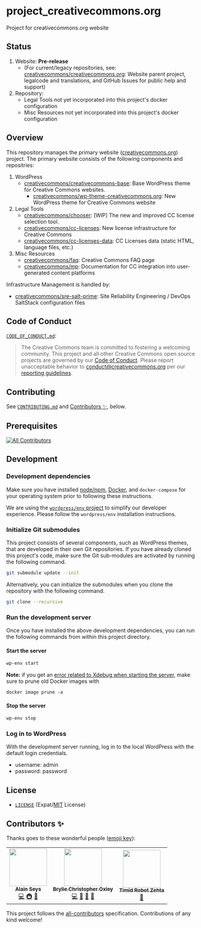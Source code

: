 # project_creativecommons.org

Project for creativecommons.org website


## Status

1. Website: **Pre-release**
   - (For current/legacy repositories, see: [creativecommons/creativecommons.org](https://github.com/creativecommons/creativecommons.org): Website parent project, legalcode and translations, and GitHub Issues for public help and support)
2. Repository:
   - Legal Tools not yet incorporated into this project's docker configuration
   - Misc Resources not yet incorporated into this project's docker configuration


## Overview

This repository manages the primary website ([creativecommons.org](https://creativecommons.org/)) project. The primary website consists of the following components and repositries:
1. WordPress
   - [creativecommons/creativecommons-base](https://github.com/creativecommons/creativecommons-base): Base WordPress theme for Creative Commons websites.
     - [creativecommons/wp-theme-creativecommons.org](https://github.com/creativecommons/wp-theme-creativecommons.org): New WordPress theme for Creative Commons website
2. Legal Tools
   - [creativecommons/chooser](https://github.com/creativecommons/chooser/): [WIP] The new and improved CC license selection tool.
   - [creativecommons/cc-licenses](https://github.com/creativecommons/cc-licenses): New license infrastructure for Creative Commons
   - [creativecommons/cc-licenses-data](https://github.com/creativecommons/cc-licenses-data): CC Licenses data (static HTML, language files, etc.)
3. Misc Resources
   - [creativecommons/faq](https://github.com/creativecommons/faq): Creative Commons FAQ page
   - [creativecommons/mp](https://github.com/creativecommons/mp): Documentation for CC integration into user-generated content platforms

Infrastructure Management is handled by:
- [creativecommons/sre-salt-prime](https://github.com/creativecommons/sre-salt-prime/): Site Reliability Engineering / DevOps SaltStack configuration files


## Code of Conduct

[`CODE_OF_CONDUCT.md`](CODE_OF_CONDUCT.md):
> The Creative Commons team is committed to fostering a welcoming community.
> This project and all other Creative Commons open source projects are governed
> by our [Code of Conduct][code_of_conduct]. Please report unacceptable
> behavior to [conduct@creativecommons.org](mailto:conduct@creativecommons.org)
> per our [reporting guidelines][reporting_guide].

[code_of_conduct]:https://creativecommons.github.io/community/code-of-conduct/
[reporting_guide]:https://creativecommons.github.io/community/code-of-conduct/enforcement/


## Contributing

See [`CONTRIBUTING.md`](CONTRIBUTING.md) and [Contributors ✨](#contributors-), below.


## Prerequisites

<!-- ALL-CONTRIBUTORS-BADGE:START - Do not remove or modify this section -->
[![All Contributors](https://img.shields.io/badge/all_contributors-3-orange.svg?style=flat-square)](#contributors-)
<!-- ALL-CONTRIBUTORS-BADGE:END -->


## Development


### Development dependencies
Make sure you have installed [node/npm](https://docs.npmjs.com/downloading-and-installing-node-js-and-npm), [Docker](https://docs.docker.com/get-docker/), and `docker-compose` for your operating system prior to following these instructions.

We are using the [`wordpress/env` project](https://developer.wordpress.org/block-editor/reference-guides/packages/packages-env/) to simplify our developer experience. Please follow the `wordpress/env` installation instructions.


### Initialize Git submodules

This project consists of several components, such as WordPress themes, that are developed in their own Git repositories. If you have already cloned this project's code, make sure the Git sub-modules are activated by running the following command.

```sh
git submodule update --init
```

Alternatively, you can initialize the submodules when you clone the repository with the following command.

```sh
git clone --recursive
```


### Run the development server

Once you have installed the above development dependencies, you can run the following commands from within this project directory.


#### Start the server

```sh
wp-env start
```

**Note:** if you get an [error related to Xdebug when starting the server](https://github.com/WordPress/gutenberg/issues/34320), make sure to prune old Docker images with

```
docker image prune -a
```


#### Stop the server

```sh
wp-env stop
```


### Log in to WordPress

With the development server running, log in to the local WordPress with the default login credentials.

- username: admin
- password: password


## License

- [`LICENSE`](LICENSE) (Expat/[MIT][mit] License)

[mit]: http://www.opensource.org/licenses/MIT "The MIT License | Open Source Initiative"


## Contributors ✨

Thanks goes to these wonderful people ([emoji key](https://allcontributors.org/docs/en/emoji-key)):

<!-- ALL-CONTRIBUTORS-LIST:START - Do not remove or modify this section -->
<!-- prettier-ignore-start -->
<!-- markdownlint-disable -->
<table>
  <tr>
    <td align="center"><a href="http://www.epacking.be"><img src="https://avatars.githubusercontent.com/u/19891785?v=4?s=100" width="100px;" alt=""/><br /><sub><b>Alain Seys</b></sub></a><br /><a href="https://github.com/creativecommons/project_creativecommons.org/commits?author=alainseys" title="Code">💻</a> <a href="#infra-alainseys" title="Infrastructure (Hosting, Build-Tools, etc)">🚇</a> <a href="https://github.com/creativecommons/project_creativecommons.org/commits?author=alainseys" title="Documentation">📖</a></td>
    <td align="center"><a href="http://linkedin.com/in/brylie-christopher-oxley/"><img src="https://avatars.githubusercontent.com/u/17307?v=4?s=100" width="100px;" alt=""/><br /><sub><b>Brylie Christopher Oxley</b></sub></a><br /><a href="https://github.com/creativecommons/project_creativecommons.org/commits?author=brylie" title="Code">💻</a> <a href="https://github.com/creativecommons/project_creativecommons.org/pulls?q=is%3Apr+reviewed-by%3Abrylie" title="Reviewed Pull Requests">👀</a> <a href="https://github.com/creativecommons/project_creativecommons.org/issues?q=author%3Abrylie" title="Bug reports">🐛</a> <a href="https://github.com/creativecommons/project_creativecommons.org/commits?author=brylie" title="Documentation">📖</a></td>
    <td align="center"><a href="https://zehta.me/"><img src="https://avatars.githubusercontent.com/u/691322?v=4?s=100" width="100px;" alt=""/><br /><sub><b>Timid Robot Zehta</b></sub></a><br /><a href="https://github.com/creativecommons/project_creativecommons.org/pulls?q=is%3Apr+reviewed-by%3ATimidRobot" title="Reviewed Pull Requests">👀</a></td>
  </tr>
</table>

<!-- markdownlint-restore -->
<!-- prettier-ignore-end -->

<!-- ALL-CONTRIBUTORS-LIST:END -->

This project follows the [all-contributors](https://github.com/all-contributors/all-contributors) specification. Contributions of any kind welcome!
